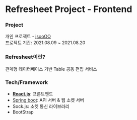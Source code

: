 # Refresheet Project - Frontend

### Project
개인 프로젝트 - [jsooOO](https://github.com/kjsu0209)  
프로젝트 기간: 2021.08.09 ~ 2021.08.20

### Refresheet이란?
관계형 데이터베이스 기반 Table 공동 편집 서비스

### Tech/Framework
- **[React.js](https://github.com/kjsu0209/Refresheet_frontend)**: 프론트엔드
- [Spring boot](https://github.com/kjsu0209/Refresheet_backend): API 서버 & 웹 소켓 서버
- Sock.js: 소켓 통신 라이브러리
- BootStrap


